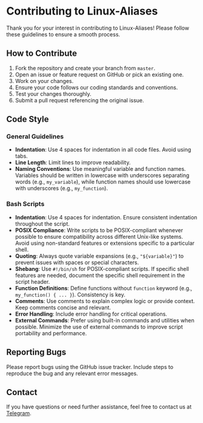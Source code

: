 # Contributing to Linux-Aliases

Thank you for your interest in contributing to Linux-Aliases!
Please follow these guidelines to ensure a smooth process.

## How to Contribute

1. Fork the repository and create your branch from `master`.
2. Open an issue or feature request on GitHub or pick an existing one.
3. Work on your changes.
4. Ensure your code follows our coding standards and conventions.
5. Test your changes thoroughly.
6. Submit a pull request referencing the original issue.

## Code Style

### General Guidelines

- **Indentation**: Use 4 spaces for indentation in all code files. Avoid using tabs.
- **Line Length**: Limit lines to improve readability.
- **Naming Conventions**: Use meaningful variable and function names. Variables should be written in lowercase with underscores separating words (e.g., `my_variable`), while function names should use lowercase with underscores (e.g., `my_function`).

### Bash Scripts

- **Indentation**: Use 4 spaces for indentation. Ensure consistent indentation throughout the script.
- **POSIX Compliance**: Write scripts to be POSIX-compliant whenever possible to ensure compatibility across different Unix-like systems. Avoid using non-standard features or extensions specific to a particular shell.
- **Quoting**: Always quote variable expansions (e.g., `"${variable}"`) to prevent issues with spaces or special characters.
- **Shebang**: Use `#!/bin/sh` for POSIX-compliant scripts. If specific shell features are needed, document the specific shell requirement in the script header.
- **Function Definitions**: Define functions without `function` keyword (e.g., `my_function() { ... }`). Consistency is key.
- **Comments**: Use comments to explain complex logic or provide context. Keep comments concise and relevant.
- **Error Handling**: Include error handling for critical operations.
- **External Commands**: Prefer using built-in commands and utilities when possible. Minimize the use of external commands to improve script portability and performance.

## Reporting Bugs

Please report bugs using the GitHub issue tracker. Include steps to reproduce the bug and
any relevant error messages.

## Contact

If you have questions or need further assistance, feel free to contact us at [Telegram](https://t.me/gvatsal60).